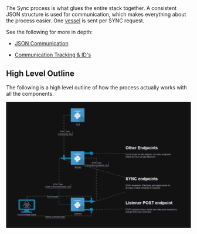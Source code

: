 ##


The Sync process is what glues the entire stack together. A consistent JSON structure is used for communication, which makes everything about the process easier. One [vessel](../Communication/JSON%20Communication.md/#definitions) is sent per SYNC request. 


See the following for more in depth:

 - [JSON Communication](../Communication/JSON%20Communication.md)

 - [Communication Tracking & ID's](../Communication/Communication%20Tracking.md)

## High Level Outline
The following is a high level outline of how the process actually works with all the components.

![SyncImage](../../../Images/Misc/Sync/SyncProcess.gif)